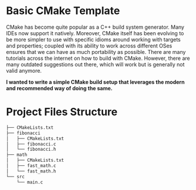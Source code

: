 # Basic CMake Template
CMake has become quite popular as a C++ build system generator. Many IDEs now support it natively. Moreover, CMake itself has been evolving to be more simpler to use with specific idioms around working with targets and properties; coupled with its ability to work across different OSes ensures that we can have as much portability as possible.
There are many tutorials across the internet on how to build with CMake. However, there are many outdated suggestions out there, which will work but is generally not valid anymore. 

**I wanted to write a simple CMake build setup that leverages the modern and recommended way of doing the same.**

# Project Files Structure 
``` bash
├── CMakeLists.txt
├── fibonacci
│   ├── CMakeLists.txt
│   ├── fibonacci.c
│   └── fibonacci.h
├── math
│   ├── CMakeLists.txt
│   ├── fast_math.c
│   └── fast_math.h
└── src
    └── main.c
```